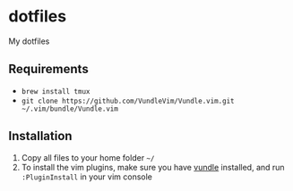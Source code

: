 # dotfiles
My dotfiles

## Requirements

* `brew install tmux`
* `git clone https://github.com/VundleVim/Vundle.vim.git ~/.vim/bundle/Vundle.vim`


## Installation

1. Copy all files to your home folder `~/`
2. To install the vim plugins, make sure you have [vundle](https://github.com/VundleVim/Vundle.vim) installed, and run `:PluginInstall` in your vim console

